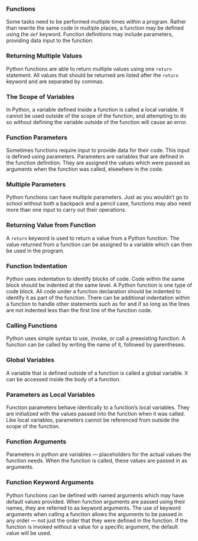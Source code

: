 ### Functions
Some tasks need to be performed multiple times within a program.
Rather than rewrite the same code in multiple places, a function may be defined using the `def` keyword.
Function definitions may include parameters, providing data input to the function.

### Returning Multiple Values
Python functions are able to return multiple values using one `return` statement.
All values that should be returned are listed after the `return` keyword and are separated by commas.

### The Scope of Variables
In Python, a variable defined inside a function is called a local variable.
It cannot be used outside of the scope of the function, and attempting to do so without defining the variable outside of the function will cause an error.

### Function Parameters
Sometimes functions require input to provide data for their code.
This input is defined using parameters.
Parameters are variables that are defined in the function definition.
They are assigned the values which were passed as arguments when the function was called, elsewhere in the code.

### Multiple Parameters
Python functions can have multiple parameters.
Just as you wouldn’t go to school without both a backpack and a pencil case, functions may also need more than one input to carry out their operations.

### Returning Value from Function
A `return` keyword is used to return a value from a Python function.
The value returned from a function can be assigned to a variable which can then be used in the program.

### Function Indentation
Python uses indentation to identify blocks of code. Code within the same block should be indented at the same level.
A Python function is one type of code block. All code under a function declaration should be indented to identify it as part of the function.
There can be additional indentation within a function to handle other statements such as for and if so long as the lines are not indented less than the first line of the function code.

### Calling Functions
Python uses simple syntax to use, invoke, or call a preexisting function. A function can be called by writing the name of it, followed by parentheses.

### Global Variables
A variable that is defined outside of a function is called a global variable. It can be accessed inside the body of a function.

### Parameters as Local Variables
Function parameters behave identically to a function’s local variables. They are initialized with the values passed into the function when it was called.
Like local variables, parameters cannot be referenced from outside the scope of the function.

### Function Arguments
Parameters in python are variables — placeholders for the actual values the function needs. When the function is called, these values are passed in as arguments.

### Function Keyword Arguments
Python functions can be defined with named arguments which may have default values provided. When function arguments are passed using their names, they are referred to as keyword arguments. The use of keyword arguments when calling a function allows the arguments to be passed in any order — not just the order that they were defined in the function. If the function is invoked without a value for a specific argument, the default value will be used.

